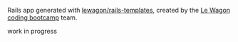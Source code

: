 Rails app generated with [lewagon/rails-templates](https://github.com/lewagon/rails-templates), created by the [Le Wagon coding bootcamp](https://www.lewagon.com) team.

work in progress
